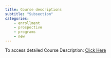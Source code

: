 ```yaml
---
title: Course descriptions
subtitle: "Subsection"
categories:
    - enrollment
    - prospective
    - programs
    - new
---
```


To access detailed Course Description: <a href="https://semo.edu/student-support/academic-support/registrar/bulletin/courses/index.php" target="blank">Click Here</a>

